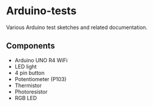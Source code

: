 # Arduino-tests
Various Arduino test sketches and related documentation.

## Components

- Arduino UNO R4 WiFi
- LED light
- 4 pin button
- Potentiometer (P103)
- Thermistor
- Photoresistor
- RGB LED